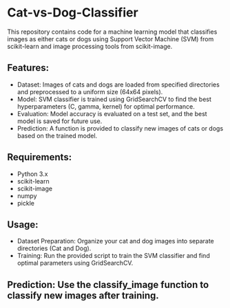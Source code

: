 # Cat-vs-Dog-Classifier
 
This repository contains code for a machine learning model that classifies images as either cats or dogs using Support Vector Machine (SVM) from scikit-learn and image processing tools from scikit-image. <br>

## Features:
* Dataset: Images of cats and dogs are loaded from specified directories and preprocessed to a uniform size (64x64 pixels). <br>
* Model: SVM classifier is trained using GridSearchCV to find the best hyperparameters (C, gamma, kernel) for optimal performance.  <br>
* Evaluation: Model accuracy is evaluated on a test set, and the best model is saved for future use.  <br>
* Prediction: A function is provided to classify new images of cats or dogs based on the trained model.  <br>


## Requirements:  <br>
* Python 3.x  <br>
* scikit-learn  <br>
* scikit-image  <br>
* numpy  <br>
* pickle  <br>


## Usage:
* Dataset Preparation: Organize your cat and dog images into separate directories (Cat and Dog).  <br>
* Training: Run the provided script to train the SVM classifier and find optimal parameters using GridSearchCV.  <br>


## Prediction: Use the classify_image function to classify new images after training.
